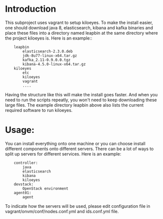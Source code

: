 Introduction
============
This subproject uses vagrant to setup kiloeyes. To make the install easier,
one should download java 8, elasticsearch, kibana and kafka binaries and place
these files into a directory named leapbin at the same directory where the
project kiloeyes is. Here is an example::

        leapbin
            elasticsearch-2.3.0.deb
            jdk-8u77-linux-x64.tar.gz
            kafka_2.11-0.9.0.0.tgz
            kibana-4.5.0-linux-x64.tar.gz
        kiloeyes
            etc
            kiloeyes
            vagrant
            ....

Having the structure like this will make the install goes faster. And when you
need to run the scripts repeatly, you won't need to keep downloading these
large files. The example directory leapbin above also lists the current
required software to run kiloeyes.


Usage:
======
You can install everything onto one machine or you can choose install different
components onto different servers. There can be a lot of ways to split up
servers for different services. Here is an example:

        controller:
            java
            elasticsearch
            kibana
            kiloeyes
        devstack:
            OpenStack environment
        agent01:
            agent

To indicate how the servers will be used, please edit configuration file in
vagrant/onvm/conf/nodes.conf.yml and ids.conf.yml file.